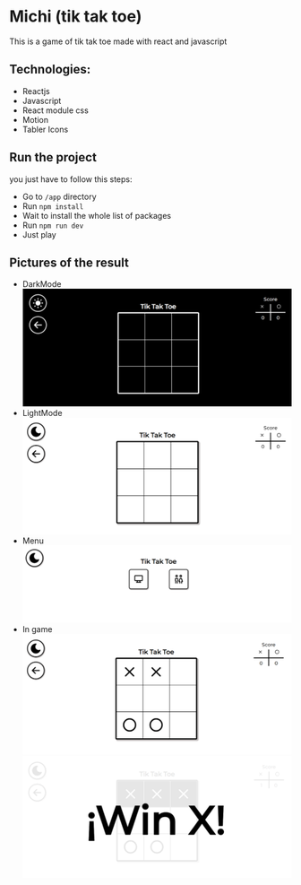 # Michi (tik tak toe)
This is a game of tik tak toe made with react and javascript

## Technologies:
- Reactjs
- Javascript
- React module css
- Motion
- Tabler Icons

## Run the project
you just have to follow this steps:
- Go to `/app` directory 
- Run `npm install` 
- Wait to install the whole list of packages
- Run `npm run dev`
- Just play

## Pictures of the result
- DarkMode
![](https://github.com/smenaquispe/michi/blob/main/images/1.PNG)
- LightMode
![](https://github.com/smenaquispe/michi/blob/main/images/2.PNG)
- Menu
![](https://github.com/smenaquispe/michi/blob/main/images/3.PNG)
- In game
![](https://github.com/smenaquispe/michi/blob/main/images/4.PNG)
![](https://github.com/smenaquispe/michi/blob/main/images/5.PNG)

